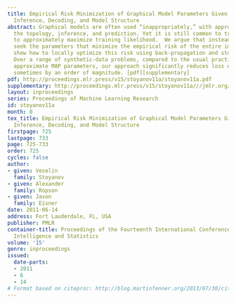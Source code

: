 ```yaml
---
title: Empirical Risk Minimization of Graphical Model Parameters Given Approximate
  Inference, Decoding, and Model Structure
abstract: Graphical models are often used “inappropriately,” with approximations in
  the topology, inference, and prediction. Yet it is still common to train their  parameters
  to approximately maximize training likelihood.  We argue that instead, one should
  seek the parameters that minimize the empirical risk of the entire imperfect system.  We
  show how to locally optimize this risk using back-propagation and stochastic meta-descent.
  Over a range of synthetic-data problems, compared to the usual practice of choosing
  approximate MAP parameters, our approach significantly reduces loss on test data,
  sometimes by an order of magnitude. [pdf][supplementary]
pdf: http://proceedings.mlr.press/v15/stoyanov11a/stoyanov11a.pdf
supplementary: http://proceedings.mlr.press/v15/stoyanov11a///jmlr.org/proceedings/papers/v15/stoyanov11a/stoyanov11aSupple.pdf
layout: inproceedings
series: Proceedings of Machine Learning Research
id: stoyanov11a
month: 0
tex_title: Empirical Risk Minimization of Graphical Model Parameters Given Approximate
  Inference, Decoding, and Model Structure
firstpage: 725
lastpage: 733
page: 725-733
order: 725
cycles: false
author:
- given: Veselin
  family: Stoyanov
- given: Alexander
  family: Ropson
- given: Jason
  family: Eisner
date: 2011-06-14
address: Fort Lauderdale, FL, USA
publisher: PMLR
container-title: Proceedings of the Fourteenth International Conference on Artificial
  Intelligence and Statistics
volume: '15'
genre: inproceedings
issued:
  date-parts:
  - 2011
  - 6
  - 14
# Format based on citeproc: http://blog.martinfenner.org/2013/07/30/citeproc-yaml-for-bibliographies/
---
```


